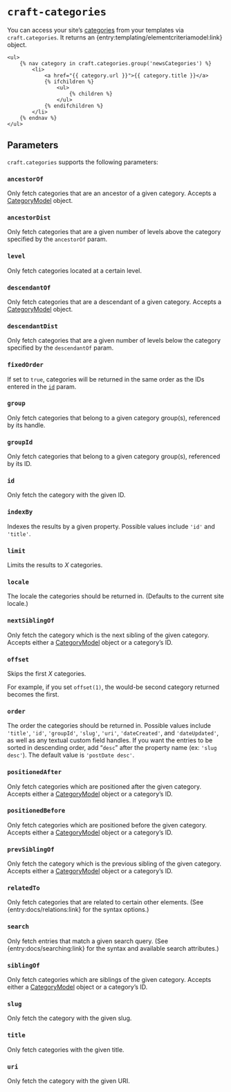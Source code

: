 `craft-categories`
==================

You can access your site’s [categories]({entry:docs/categories}) from your templates via `craft.categories`. It returns an {entry:templating/elementcriteriamodel:link} object.

```twig
<ul>
    {% nav category in craft.categories.group('newsCategories') %}
        <li>
            <a href="{{ category.url }}">{{ category.title }}</a>
            {% ifchildren %}
                <ul>
                    {% children %}
                </ul>
            {% endifchildren %}
        </li>
    {% endnav %}
</ul>
```

## Parameters

`craft.categories` supports the following parameters:

### `ancestorOf`

Only fetch categories that are an ancestor of a given category. Accepts a [CategoryModel]({entry:templating/categorymodel}) object.

### `ancestorDist`

Only fetch categories that are a given number of levels above the category specified by the `ancestorOf` param.

### `level`

Only fetch categories located at a certain level.

### `descendantOf`

Only fetch categories that are a descendant of a given category. Accepts a [CategoryModel]({entry:templating/categorymodel}) object.

### `descendantDist`

Only fetch categories that are a given number of levels below the category specified by the `descendantOf` param.

### `fixedOrder`

If set to `true`, categories will be returned in the same order as the IDs entered in the [`id`](#id) param.

### `group`

Only fetch categories that belong to a given category group(s), referenced by its handle.

### `groupId`

Only fetch categories that belong to a given category group(s), referenced by its ID.

### `id`

Only fetch the category with the given ID.

### `indexBy`

Indexes the results by a given property. Possible values include `'id'` and `'title'`.

### `limit`

Limits the results to *X* categories.

### `locale`

The locale the categories should be returned in. (Defaults to the current site locale.)

### `nextSiblingOf`

Only fetch the category which is the next sibling of the given category. Accepts either a [CategoryModel]({entry:templating/categorymodel}) object or a category’s ID.

### `offset`

Skips the first *X* categories.

For example, if you set `offset(1)`, the would-be second category returned becomes the first.

### `order`

The order the categories should be returned in. Possible values include `'title'`, `'id'`, `'groupId'`, `'slug'`, `'uri'`, `'dateCreated'`, and `'dateUpdated'`, as well as any textual custom field handles. If you want the entries to be sorted in descending order, add “`desc`” after the property name (ex: `'slug desc'`). The default value is `'postDate desc'`.

### `positionedAfter`

Only fetch categories which are positioned after the given category. Accepts either a [CategoryModel]({entry:templating/categorymodel}) object or a category’s ID.

### `positionedBefore`

Only fetch categories which are positioned before the given category. Accepts either a [CategoryModel]({entry:templating/categorymodel}) object or a category’s ID.

### `prevSiblingOf`

Only fetch the category which is the previous sibling of the given category. Accepts either a [CategoryModel]({entry:templating/categorymodel}) object or a category’s ID.

### `relatedTo`

Only fetch categories that are related to certain other elements. (See {entry:docs/relations:link} for the syntax options.)

### `search`

Only fetch entries that match a given search query. (See {entry:docs/searching:link} for the syntax and available search attributes.)

### `siblingOf`

Only fetch categories which are siblings of the given category. Accepts either a [CategoryModel]({entry:templating/categorymodel}) object or a category’s ID.

### `slug`

Only fetch the category with the given slug.

### `title`

Only fetch categories with the given title.

### `uri`

Only fetch the category with the given URI.